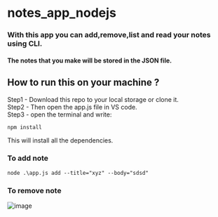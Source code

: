 # notes_app_nodejs
### With this app you can add,remove,list and read your notes using CLI.
#### The notes that you make will be stored in the JSON file.
  
    
      
       
## How to run this on your machine ?
Step1 - Download this repo to your local storage or clone it.  
Step2 - Then open the app.js file in VS code.  
Step3 - open the terminal and write: 
```
npm install
```
This will install all the dependencies.  
  
    
### To add note   
```
node .\app.js add --title="xyz" --body="sdsd"
```
  
    
      
### To remove note



![image](https://user-images.githubusercontent.com/50983011/113437303-06cfe500-9404-11eb-8dad-6b9b6d8f6344.png)
